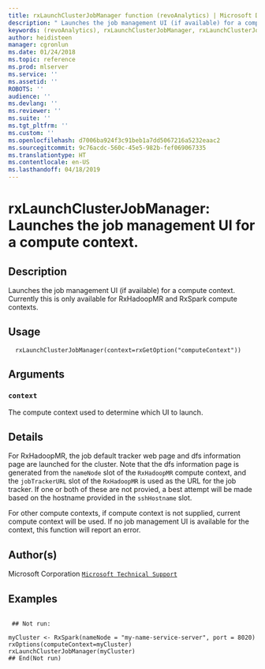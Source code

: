 ```yaml
---
title: rxLaunchClusterJobManager function (revoAnalytics) | Microsoft Docs
description: " Launches the job management UI (if available) for a compute context. Currently this is only available for RxHadoopMR and RxSpark compute contexts. "
keywords: (revoAnalytics), rxLaunchClusterJobManager, rxLaunchClusterJobManager,character-method, rxLaunchClusterJobManager,RxHadoopMR-method, IO
author: heidisteen
manager: cgronlun
ms.date: 01/24/2018
ms.topic: reference
ms.prod: mlserver
ms.service: ''
ms.assetid: ''
ROBOTS: ''
audience: ''
ms.devlang: ''
ms.reviewer: ''
ms.suite: ''
ms.tgt_pltfrm: ''
ms.custom: ''
ms.openlocfilehash: d7006ba924f3c91beb1a7dd5067216a5232eaac2
ms.sourcegitcommit: 9c76acdc-560c-45e5-982b-fef069067335
ms.translationtype: HT
ms.contentlocale: en-US
ms.lasthandoff: 04/18/2019
---
```

 # <a name="rxlaunchclusterjobmanager--launches-the-job-management-ui-for-a-compute-context"></a>rxLaunchClusterJobManager:  Launches the job management UI for a compute context.  
 ## <a name="description"></a>Description

Launches the job management UI (if available) for a compute context. Currently this is only available for RxHadoopMR and RxSpark compute contexts.



 ## <a name="usage"></a>Usage

```   
  rxLaunchClusterJobManager(context=rxGetOption("computeContext"))

```


 ## <a name="arguments"></a>Arguments



 ### `context`
 The compute context used to determine which UI to launch. 




 ## <a name="details"></a>Details

For RxHadoopMR, the job default tracker web page and dfs information page are launched for the cluster.  Note that the dfs information page is generated from the `nameNode` slot of the `RxHadoopMR` compute context, and the `jobTrackerURL` slot of the `RxHadoopMR` is used as the URL for the job tracker.  If one or both of these are not provied, a best attempt will be made based on the hostname provided in the `sshHostname` slot.

For other compute contexts, if compute context is not supplied, current compute context will be used.  If no job management UI is available for the context, this function will report an error.


 ## <a name="authors"></a>Author(s)

Microsoft Corporation [`Microsoft Technical Support`](https://go.microsoft.com/fwlink/?LinkID=698556&clcid=0x409)



 ## <a name="examples"></a>Examples

 ```

  ## Not run:

myCluster <- RxSpark(nameNode = "my-name-service-server", port = 8020)
rxOptions(computeContext=myCluster)
rxLaunchClusterJobManager(myCluster)
 ## End(Not run) 
```


